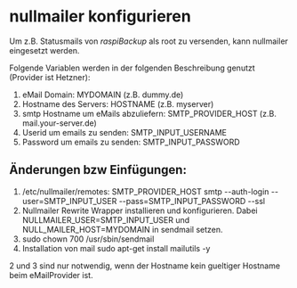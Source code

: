# nullmailer konfigurieren

Um z.B. Statusmails von *raspiBackup* als root zu versenden, kann nullmailer eingesetzt werden.

Folgende Variablen werden in der folgenden Beschreibung genutzt (Provider ist Hetzner):

1. eMail Domain: MYDOMAIN (z.B. dummy.de)
2. Hostname des Servers: HOSTNAME (z.B. myserver)
3. smtp Hostname um eMails abzuliefern: SMTP_PROVIDER_HOST (z.B. mail.your-server.de)
4. Userid um emails zu senden: SMTP_INPUT_USERNAME
5. Password um emails zu senden: SMTP_INPUT_PASSWORD


## Änderungen bzw Einfügungen:

1. /etc/nullmailer/remotes: SMTP_PROVIDER_HOST smtp --auth-login --user=SMTP_INPUT_USER --pass=SMTP_INPUT_PASSWORD --ssl
2. Nullmailer Rewrite Wrapper installieren und konfigurieren. Dabei NULLMAILER_USER=SMTP_INPUT_USER und NULL_MAILER_HOST=MYDOMAIN in sendmail setzen.
3. sudo chown 700 /usr/sbin/sendmail
4. Installation von mail sudo apt-get install mailutils -y

2 und 3 sind nur notwendig, wenn der Hostname kein gueltiger Hostname beim eMailProvider ist.


[.status]: todo "Formatierung und Text"
[.source]: https://www.linux-tips-and-tricks.de/de/raspibackupcategoried/675-nullmailer-konfigurieren
